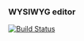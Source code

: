 ### WYSIWYG editor
[![Build Status](https://travis-ci.org/candylifter/editable.svg?branch=master)](https://travis-ci.org/candylifter/editable)

